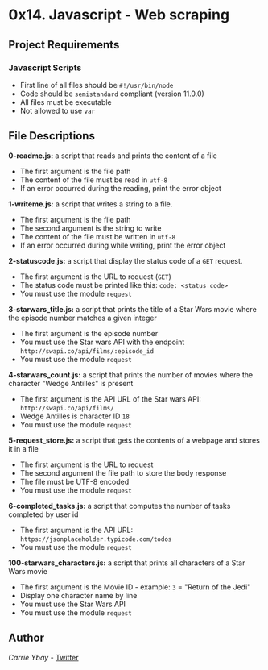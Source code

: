 # 0x14. Javascript - Web scraping
## Project Requirements
### Javascript Scripts
- First line of all files should be `#!/usr/bin/node`
- Code should be `semistandard` compliant (version 11.0.0)
- All files must be executable
- Not allowed to use `var`

## File Descriptions
**0-readme.js:** a script that reads and prints the content of a file
- The first argument is the file path
- The content of the file must be read in `utf-8`
- If an error occurred during the reading, print the error object

**1-writeme.js:** a script that writes a string to a file.
- The first argument is the file path
- The second argument is the string to write
- The content of the file must be written in `utf-8`
- If an error occurred during while writing, print the error object

**2-statuscode.js:** a script that display the status code of a `GET` request.
- The first argument is the URL to request (`GET`)
- The status code must be printed like this: `code: <status code>`
- You must use the module `request`

**3-starwars_title.js:** a script that prints the title of a Star Wars movie where the episode number matches a given integer
- The first argument is the episode number
- You must use the Star wars API with the endpoint `http://swapi.co/api/films/:episode_id`
- You must use the module `request`

**4-starwars_count.js:** a script that prints the number of movies where the character "Wedge Antilles" is present
- The first argument is the API URL of the Star wars API: `http://swapi.co/api/films/`
- Wedge Antilles is character ID `18`
- You must use the module `request`

**5-request_store.js:** a script that gets the contents of a webpage and stores it in a file
- The first argument is the URL to request
- The second argument the file path to store the body response
- The file must be UTF-8 encoded
- You must use the module `request`

**6-completed_tasks.js:** a script that computes the number of tasks completed by user id
- The first argument is the API URL: `https://jsonplaceholder.typicode.com/todos`
- You must use the module `request`

**100-starwars_characters.js:** a script that prints all characters of a Star Wars movie
- The first argument is the Movie ID - example: `3` = "Return of the Jedi"
- Display one character name by line
- You must use the Star Wars API
- You must use the module `request`

## Author
*Carrie Ybay* - [Twitter](http://twitter.com/hicarrie_)